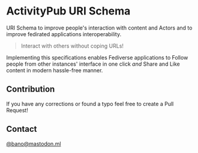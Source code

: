 # ActivityPub URI Schema

URI Schema to improve people's interaction with content and Actors and to improve fedirated applications interoperability.

> Interact with others without coping URLs!

Implementing this specifications enables Fediverse applications to Follow people from other instances' interface in one click *and* Share and Like content in modern hassle-free manner.

## Contribution

If you have any corrections or found a typo feel free to create a Pull Request!

## Contact

[@bano@mastodon.ml](https://mastodon.ml/@bano)
